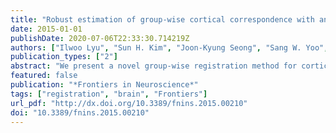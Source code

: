 ```yaml
---
title: "Robust estimation of group-wise cortical correspondence with an application to macaque and human neuroimaging studies"
date: 2015-01-01
publishDate: 2020-07-06T22:33:30.714219Z
authors: ["Ilwoo Lyu", "Sun H. Kim", "Joon-Kyung Seong", "Sang W. Yoo", "Alan Evans", "Yundi Shi", "Mar Sanchez", "Marc Niethammer", "Martin A. Styner"]
publication_types: ["2"]
abstract: "We present a novel group-wise registration method for cortical correspondence for local cortical thickness analysis in human and non-human primate neuroimaging studies. The proposed method is based on our earlier template based registration that estimates a continuous, smooth deformation field via sulcal curve-constrained registration employing spherical harmonic decomposition of the deformation field. This pairwise registration though results in a well-known template selection bias, which we aim to overcome here via a group-wise approach. We propose the use of an unbiased ensemble entropy minimization following the use of the pairwise registration as an initialization. An individual deformation field is then iteratively updated onto the unbiased average. For the optimization, we use metrics specific for cortical correspondence though all of these are straightforwardly extendable to the generic setting: The first focused on optimizing the correspondence of automatically extracted sulcal landmarks and the second on that of sulcal depth property maps. We further propose a robust entropy metric and a hierarchical optimization by employing spherical harmonic basis orthogonality. We also provide the detailed methodological description of both our earlier work and the proposed method with a set of experiments on a population of human and non-human primate subjects. In the experiment, we have shown that our method achieves superior results on consistency through quantitative and visual comparisons as compared to the existing methods."
featured: false
publication: "*Frontiers in Neuroscience*"
tags: ["registration", "brain", "Frontiers"]
url_pdf: "http://dx.doi.org/10.3389/fnins.2015.00210"
doi: "10.3389/fnins.2015.00210"
---
```


